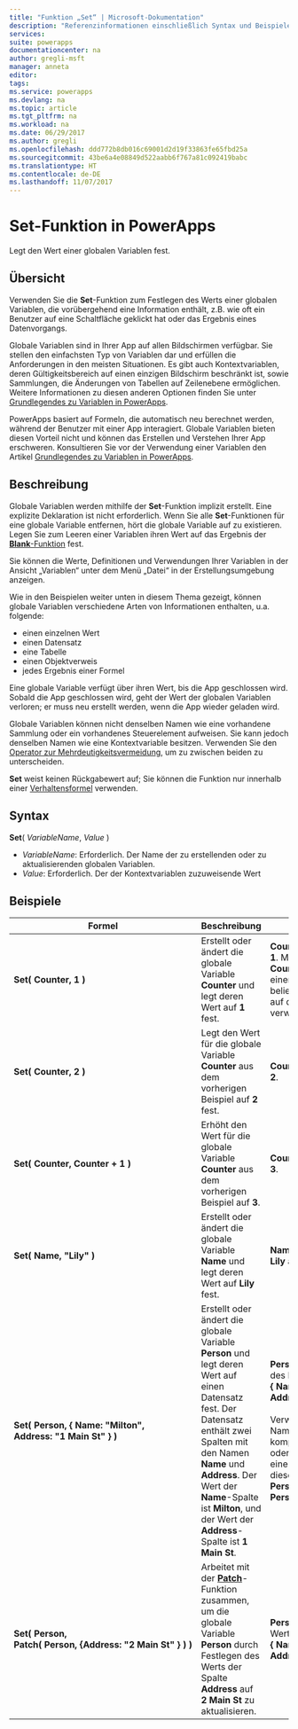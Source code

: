 ```yaml
---
title: "Funktion „Set“ | Microsoft-Dokumentation"
description: "Referenzinformationen einschließlich Syntax und Beispielen für die Set-Funktion in PowerApps"
services: 
suite: powerapps
documentationcenter: na
author: gregli-msft
manager: anneta
editor: 
tags: 
ms.service: powerapps
ms.devlang: na
ms.topic: article
ms.tgt_pltfrm: na
ms.workload: na
ms.date: 06/29/2017
ms.author: gregli
ms.openlocfilehash: ddd772b8db016c69001d2d19f33863fe65fbd25a
ms.sourcegitcommit: 43be6a4e08849d522aabb6f767a81c092419babc
ms.translationtype: HT
ms.contentlocale: de-DE
ms.lasthandoff: 11/07/2017
---
```

# <a name="set-function-in-powerapps"></a>Set-Funktion in PowerApps
Legt den Wert einer globalen Variablen fest.

## <a name="overview"></a>Übersicht
Verwenden Sie die **Set**-Funktion zum Festlegen des Werts einer globalen Variablen, die vorübergehend eine Information enthält, z.B. wie oft ein Benutzer auf eine Schaltfläche geklickt hat oder das Ergebnis eines Datenvorgangs.  

Globale Variablen sind in Ihrer App auf allen Bildschirmen verfügbar.  Sie stellen den einfachsten Typ von Variablen dar und erfüllen die Anforderungen in den meisten Situationen.  Es gibt auch Kontextvariablen, deren Gültigkeitsbereich auf einen einzigen Bildschirm beschränkt ist, sowie Sammlungen, die Änderungen von Tabellen auf Zeilenebene ermöglichen.  Weitere Informationen zu diesen anderen Optionen finden Sie unter [Grundlegendes zu Variablen in PowerApps](../working-with-variables.md).

PowerApps basiert auf Formeln, die automatisch neu berechnet werden, während der Benutzer mit einer App interagiert.  Globale Variablen bieten diesen Vorteil nicht und können das Erstellen und Verstehen Ihrer App erschweren.  Konsultieren Sie vor der Verwendung einer Variablen den Artikel [Grundlegendes zu Variablen in PowerApps](../working-with-variables.md).

## <a name="description"></a>Beschreibung
Globale Variablen werden mithilfe der **Set**-Funktion implizit erstellt.  Eine explizite Deklaration ist nicht erforderlich.  Wenn Sie alle **Set**-Funktionen für eine globale Variable entfernen, hört die globale Variable auf zu existieren.  Legen Sie zum Leeren einer Variablen ihren Wert auf das Ergebnis der [**Blank**-Funktion](function-blank.md) fest. 

Sie können die Werte, Definitionen und Verwendungen Ihrer Variablen in der Ansicht „Variablen“ unter dem Menü „Datei“ in der Erstellungsumgebung anzeigen. 

Wie in den Beispielen weiter unten in diesem Thema gezeigt, können globale Variablen verschiedene Arten von Informationen enthalten, u.a. folgende:

* einen einzelnen Wert
* einen Datensatz
* eine Tabelle
* einen Objektverweis
* jedes Ergebnis einer Formel

Eine globale Variable verfügt über ihren Wert, bis die App geschlossen wird.  Sobald die App geschlossen wird, geht der Wert der globalen Variablen verloren; er muss neu erstellt werden, wenn die App wieder geladen wird.

Globale Variablen können nicht denselben Namen wie eine vorhandene Sammlung oder ein vorhandenes Steuerelement aufweisen.  Sie kann jedoch denselben Namen wie eine Kontextvariable besitzen.  Verwenden Sie den [Operator zur Mehrdeutigkeitsvermeidung](operators.md#disambiguation-operator), um zu zwischen beiden zu unterscheiden.

**Set** weist keinen Rückgabewert auf; Sie können die Funktion nur innerhalb einer [Verhaltensformel](../working-with-formulas-in-depth.md#behavior-formulas) verwenden.

## <a name="syntax"></a>Syntax
**Set**( *VariableName*, *Value* )

* *VariableName*: Erforderlich.  Der Name der zu erstellenden oder zu aktualisierenden globalen Variablen.
* *Value*: Erforderlich.  Der der Kontextvariablen zuzuweisende Wert

## <a name="examples"></a>Beispiele
| Formel | Beschreibung | Ergebnis |
| --- | --- | --- |
| **Set(&nbsp;Counter,&nbsp;1&nbsp;)** |Erstellt oder ändert die globale Variable **Counter** und legt deren Wert auf **1** fest. |**Counter** hat den Wert **1**. Mit dem Namen **Counter** können Sie in einer Formel in einem beliebigen Bildschirm auf diese Variable verweisen. |
| **Set(&nbsp;Counter,&nbsp;2&nbsp;)** |Legt den Wert für die globale Variable **Counter** aus dem vorherigen Beispiel auf **2** fest. |**Counter** hat den Wert **2**. |
| **Set(&nbsp;Counter,&nbsp;Counter + 1&nbsp;)** |Erhöht den Wert für die globale Variable **Counter** aus dem vorherigen Beispiel auf **3**. |**Counter** hat den Wert **3**. |
| **Set(&nbsp;Name,&nbsp;"Lily" )** |Erstellt oder ändert die globale Variable **Name** und legt deren Wert auf **Lily** fest. |**Name** weist den Wert **Lily** auf. |
| **Set(&nbsp;Person,&nbsp;{&nbsp;Name:&nbsp;"Milton", Address:&nbsp;"1&nbsp;Main&nbsp;St"&nbsp;} )** |Erstellt oder ändert die globale Variable **Person** und legt deren Wert auf einen Datensatz fest. Der Datensatz enthält zwei Spalten mit den Namen **Name** und **Address**. Der Wert der **Name**-Spalte ist **Milton**, und der Wert der **Address**-Spalte ist **1 Main St**. |**Person** hat den Wert des Datensatzes **{&nbsp;Name:&nbsp;"Milton", Address:&nbsp;"1&nbsp;Main&nbsp;St"&nbsp;}**.<br><br>Verweisen Sie mit dem Namen **Person** auf den kompletten Datensatz, oder verweisen Sie auf eine einzelne Spalte dieses Datensatzes mit **Person.Name** oder **Person.Address**. |
| **Set(&nbsp;Person, Patch(&nbsp;Person,&nbsp;{Address:&nbsp;"2&nbsp;Main&nbsp;St"&nbsp;}&nbsp;)&nbsp;)** |Arbeitet mit der **[Patch](function-patch.md)**-Funktion zusammen, um die globale Variable **Person** durch Festlegen des Werts der Spalte **Address** auf **2 Main St** zu aktualisieren. |**Person** hat nun den Wert des Datensatzes **{&nbsp;Name:&nbsp;"Milton", Address:&nbsp;"2&nbsp;Main&nbsp;St"&nbsp;}**. |

